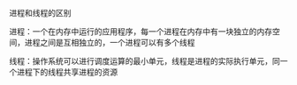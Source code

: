 进程和线程的区别

进程：一个在内存中运行的应用程序，每一个进程在内存中有一块独立的内存空间，进程之间是互相独立的，一个进程可以有多个线程

线程：操作系统可以进行调度运算的最小单元，线程是进程的实际执行单元，同一个进程下的线程共享进程的资源

